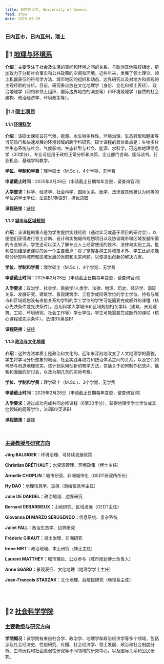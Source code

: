 ```yaml
---
title: 日内瓦大学, University of Geneva
feed: show
date: 2025-06-29
--- 
```


<html lang="zh">
<head>
<meta charset="UTF-8">
<title>日内瓦大学, University of Geneva</title>
<link rel="stylesheet" href="/assets/css/CSS.css">
</head>
<body>

<h3>日内瓦市，日内瓦州，瑞士</h3>

<h2 id="地理与环境系">🏫1 <a href="https://www.unige.ch/sciences-societe/geo/" target="_blank">地理与环境系</a></h2>

<p><strong>介绍：</strong>主要专注于社会及生活的空间和环境之间的关系，与欧洲其他院校相比，更加致力于分析社会事实和公共政策的空间和环境。近些年来，发展了领土理论、领土机器表征的符号学方法、城市地区的组织和动态、边界研究以及对地方和景观的主观经验的分析。目前，研究重点放在文化地理学（身份、变化和领土表征）、政治地理学（网络和领土组织、国际边界地位的演变等）和环境地理学（自然的社会建构、政治经济学、环境政策等）。</p>

<h3 id="硕士项目">📖1.1 <a href="https://www.unige.ch/sciences-societe/geo/etudes/doctorat/" target="_blank">硕士项目</a></h3>

<h4 id="环境科学">1.1.1 <a href="http://www.unige.ch/enrolment" target="_blank">环境科学</a></h4>
<p><strong>介绍：</strong>该硕士课程旨在气候、能源、水生物多样性、环境治理、生态转型和健康等当前热门和快速发展的环境领域的跨学科研究。硕士课程的具体重点是：生物多样性生态系统与社会、气候影响、生态转型与社会、能源、水科学，可选修地理信息学（30学分）。专业可应用于政府正常分析和决策、企业部门咨询、国际谈判、行业机会、基础学科教学。</p>
<p><strong>学位、学制和学费：</strong>理学硕士（M.Sc.）、4个学期、无学费</p>
<p><strong>申请截止时间：</strong>2025年2月28日（申请截止日期每年变更，请查询官网）</p>
<p><strong>入学要求：</strong>科学、经济学、社会科学、国际关系、医学、法律或其他被认为同等的学位的学士学位，法语B1/英语B1，择优录取</p>
<p><strong>课程链接：</strong><a href="http://www.unige.ch/enrolment" target="_blank">链接</a></p>

<h4 id="城市与区域规划">1.1.2 <a href="http://www.unige.ch/sciences-societe/formations/inscription/admissionmaster" target="_blank">城市与区域规划</a></h4>
<p><strong>介绍：</strong>该课程的重点是为学生提供实践经验（通过实习或基于项目的研讨会），以便他们获得进行领土诊断、设计和实施城市规划项目以及协调城市和区域发展所需的专业知识。学生还可以深入了解专业人士经常使用的技术、法律和实用工具。批判性思维是该课程的另一个主要重点：除了掌握各种工具和技术外，学生还必须能够分析影响城市和区域发展的当前和未来问题，以便提出创新的解决方案。</p>
<p><strong>学位、学制和学费：</strong>理学硕士（M.Sc.）、4个学期、无学费</p>
<p><strong>申请截止时间：</strong>2025年2月28日（申请截止日期每年变更，请查询官网）</p>
<p><strong>入学要求：</strong>政治学、社会学、民族学/人类学、法律、地理、历史、经济学、国际关系、发展研究、建筑学、景观建筑学、工程学或同等学位的学士学位。持有与城市和区域规划没有直接关系的学科的学士学位的学生可能需要完成额外的课程（核心先决条件或先决条件）。应用科学大学城市和区域规划相关学科（建筑、景观建筑、工程、环境研究、社会工作等）学士学位，学生可能需要完成额外的课程（核心课程或先决条件），法语B1/英语B1</p>
<p><strong>课程链接：</strong><a href="http://www.unige.ch/sciences-societe/etudiants/reglements" target="_blank">链接</a></p>

<h4 id="政治与文化地理">1.1.3 <a href="http://www.unige.ch/sciences-societe/formations/inscription/admissionmaster" target="_blank">政治与文化地理</a></h4>
<p><strong>介绍：</strong>这种方法本质上是政治和文化的，近年来深刻地改变了人文地理学的面貌。学生将学习分析想象的地理、社会实践与权力和统治体系之间的关系，以及它们如何参与创造地理现实。该计划采用创新的教学方法，包括关于如何制作纪录片、播客和漫画的研讨会，以及为期几天的实地考察。</p>
<p><strong>学位、学制和学费：</strong>理学硕士（M.Sc.）、3个学期、无学费</p>
<p><strong>申请截止时间：</strong>2025年2月28日（申请截止日期每年变更，请查询官网）</p>
<p><strong>入学要求：</strong>通过成功完成共同必修课程（6至30学分），获得地理学学士学位或其他领域的同等学位，法语B1/英语B1</p>
<p><strong>课程链接：</strong><a href="http://www.unige.ch/sciences-societe/etudiants/reglements" target="_blank">链接</a></p>

<br>
<div class="project-box">
<h3 id="主要教授与研究方向-地理"><a href="https://www.unige.ch/sciences-societe/geo/membres/enseignants/" target="_blank">主要教授与研究方向</a></h3>
<p><strong>Jörg BALSIGER：</strong>环境治理、可持续发展政策</p>
<p><strong>Christian BRÉTHAUT：</strong>水资源管理、环境政策（博士主任）</p>
<p><strong>Armelle CHOPLIN：</strong>城市研究、非洲城市化（GEDT研究所所长）</p>
<p><strong>Hy DAO：</strong>地理信息学、遥感（测绘信息学主任）</p>
<p><strong>Julie DE DARDEL：</strong>政治地理、边界研究</p>
<p><strong>Bernard DEBARBIEUX：</strong>山地研究、区域发展（GEDT主任）</p>
<p><strong>Giovanna DI MARZO SERUGENDO：</strong>信息系统、复杂系统</p>
<p><strong>Juliet FALL：</strong>政治生态学、边界研究</p>
<p><strong>Frédéric GIRAUT：</strong>领土治理、非洲研究</p>
<p><strong>Irène HIRT：</strong>政治地理、本土研究（博士主任）</p>
<p><strong>Laurent MATTHEY：</strong>城市理论、公众参与（城市规划博士负责人）</p>
<p><strong>Anne SGARD：</strong>景观表征、文化地理（地理学学士主任）</p>
<p><strong>Jean-François STASZAK：</strong>文化地理、后殖民研究（地理系主任）</p>
</div>
<br><br>

<h2 id="社会科学学院">🏫2 <a href="https://www.unige.ch/sciences-societe/en/presentation/" target="_blank">社会科学学院</a></h2>
<div class="project-box">
<h3 id="主要教授与研究方向-社科"><a href="https://www.unige.ch/sciences-societe/en/presentation/" target="_blank">主要教授与研究方向</a></h3>
<p><strong>学院概况：</strong>该学院有来自社会学、政治学、地理学和政治经济学等多个领域，包括涉及社会经济史、性别研究、传播、社会经济学、领土发展、政治和社会制度分析、生命历程和社会脆弱性研究等不同领域的研究中心，以及国际关系和公民研究。</p>
</div>
<br><br>

</body>
</html>
